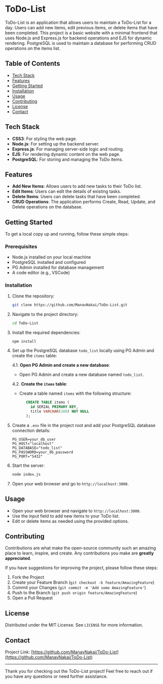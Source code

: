 # ToDo-List

ToDo-List is an application that allows users to maintain a ToDo-List for a day. Users can add new items, edit previous items, or delete items that have been completed. This project is a basic website with a minimal frontend that uses Node.js and Express.js for backend operations and EJS for dynamic rendering. PostgreSQL is used to maintain a database for performing CRUD operations on the items list.

## Table of Contents
- [Tech Stack](#tech-stack)
- [Features](#features)
- [Getting Started](#getting-started)
- [Installation](#installation)
- [Usage](#usage)
- [Contributing](#contributing)
- [License](#license)
- [Contact](#contact)

## Tech Stack
- **CSS3**: For styling the web page.
- **Node.js**: For setting up the backend server.
- **Express.js**: For managing server-side logic and routing.
- **EJS**: For rendering dynamic content on the web page.
- **PostgreSQL**: For storing and managing the ToDo items.

## Features
- **Add New Items**: Allows users to add new tasks to their ToDo list.
- **Edit Items**: Users can edit the details of existing tasks.
- **Delete Items**: Users can delete tasks that have been completed.
- **CRUD Operations**: The application performs Create, Read, Update, and Delete operations on the database.

## Getting Started
To get a local copy up and running, follow these simple steps:

### Prerequisites
- Node.js installed on your local machine
- PostgreSQL installed and configured
- PG Admin installed for database management
- A code editor (e.g., VSCode)

### Installation
1. Clone the repository:
   ```sh
   git clone https://github.com/ManavNakai/ToDo-List.git
   ```
2. Navigate to the project directory:
   ```sh
   cd ToDo-List
   ```
3. Install the required dependencies:
   ```sh
   npm install
   ```
   
4. Set up the PostgreSQL database `todo_list` locally using PG Admin and create the `items` table:
   
   4.1. **Open PG Admin and create a new database**:
   
   - Open PG Admin and create a new database named `todo_list`.
   
   4.2. **Create the `items` table**:

   - Create a table named `items` with the following structure:
     
     ```sql
        CREATE TABLE items (
          id SERIAL PRIMARY KEY,
          title VARCHAR(100) NOT NULL
        );
     ```
     
5. Create a `.env` file in the project root and add your PostgreSQL database connection details:
   ```plaintext
   PG_USER=your_db_user
   PG_HOST="localhost"
   PG_DATABASE="todo_list"
   PG_PASSWORD=your_db_password
   PG_PORT="5432"
   ```
6. Start the server:
   ```sh
   node index.js
   ```
7. Open your web browser and go to `http://localhost:3000`.

## Usage
- Open your web browser and navigate to `http://localhost:3000`.
- Use the input field to add new items to your ToDo list.
- Edit or delete items as needed using the provided options.

## Contributing
Contributions are what make the open-source community such an amazing place to learn, inspire, and create. Any contributions you make are **greatly appreciated**.

If you have suggestions for improving the project, please follow these steps:
1. Fork the Project
2. Create your Feature Branch (`git checkout -b feature/AmazingFeature`)
3. Commit your Changes (`git commit -m 'Add some AmazingFeature'`)
4. Push to the Branch (`git push origin feature/AmazingFeature`)
5. Open a Pull Request

## License
Distributed under the MIT License. See `LICENSE` for more information.

## Contact
Project Link: [https://github.com/ManavNakai/ToDo-List](https://github.com/ManavNakai/ToDo-List)

---

Thank you for checking out the ToDo-List project! Feel free to reach out if you have any questions or need further assistance.
